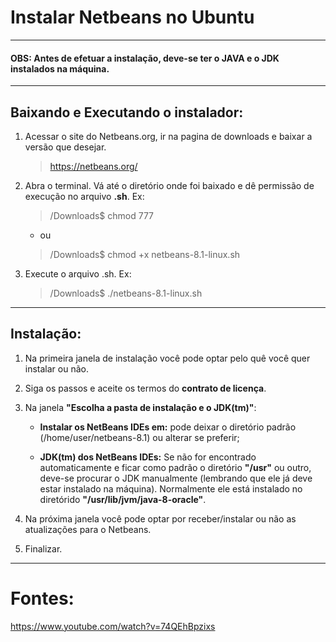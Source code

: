 Instalar Netbeans no Ubuntu
===============================================

--------------------

#### **OBS: Antes de efetuar a instalação, deve-se ter o JAVA e o JDK instalados na máquina.**

--------------------

## Baixando e Executando o instalador:

1. Acessar o site do Netbeans.org, ir na pagina de downloads e baixar a versão que desejar.

	> https://netbeans.org/

2. Abra o terminal. Vá até o diretório onde foi baixado e dê permissão de execução no arquivo **.sh**.
		Ex:
		
	> /Downloads$ chmod 777
	
	- ou 

	> /Downloads$ chmod +x netbeans-8.1-linux.sh

3. Execute o arquivo .sh.
	Ex:

	> /Downloads$	./netbeans-8.1-linux.sh

--------------------

## Instalação:

1. Na primeira janela de instalação você pode optar pelo quê você quer instalar ou não.

2. Siga os passos e aceite os termos do **contrato de licença**.

3. Na janela **"Escolha a pasta de instalação e o JDK(tm)"**:

	- **Instalar os NetBeans IDEs em:** pode deixar o diretório padrão (/home/user/netbeans-8.1) ou alterar se preferir;

	- **JDK(tm) dos NetBeans IDEs:** Se não for encontrado automaticamente e ficar como padrão o diretório **"/usr"** ou outro, deve-se procurar o JDK manualmente (lembrando que ele já deve estar instalado na máquina). Normalmente ele está instalado no diretórido **"/usr/lib/jvm/java-8-oracle"**.

4. Na próxima janela você pode optar por receber/instalar ou não as atualizações para o Netbeans.

5. Finalizar.

--------------------

# Fontes:

https://www.youtube.com/watch?v=74QEhBpzixs
